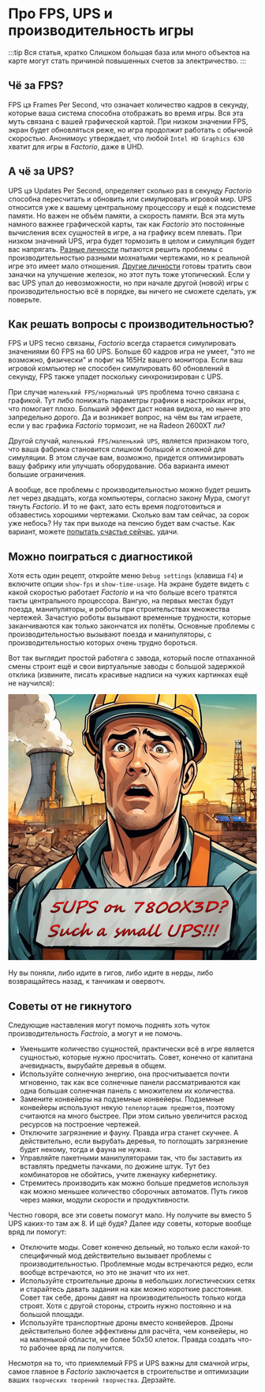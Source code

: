 # Про FPS, UPS и производительность игры

:::tip Вся статья, кратко
Слишком большая база или много объектов на карте могут стать причиной повышенных счетов за электричество.
:::

## Чё за FPS?

FPS цэ Frames Per Second, что означает количество кадров в секунду, которые ваша система способна отображать во время игры. Вся эта муть связана с вашей графической картой. При низком значении FPS, экран будет обновляться реже, но игра продолжит работать с обычной скоростью. Анонимоус утверждает, что любой `Intel HD Graphics 630` хватит для игры в *Factorio*, даже в UHD.

## А чё за UPS?

UPS цэ Updates Per Second, определяет сколько раз в секунду *Factorio* способна пересчитать и обновить или симулировать игровой мир. UPS относится уже к вашему центральному процессору и ещё к подсистеме памяти. Но важен не объём памяти, а скорость памяти. Вся эта муть намного важнее графической карты, так как *Factorio* это постоянные вычисления всех сущностей в игре, а на графику всем плевать. При низком значений UPS, игра будет тормозить в целом и симуляция будет вас напрягать. [Разные личности](./NerdsVsGeeks.md#озабоченные-гигагерцами-и-тэрафлопсами) пытаются решить проблемы с производительностью разными мохнатыми чертежами, но к реальной игре это имеет мало отношения. [Другие личности](./NerdsVsGeeks.md#народные-деффутаты) готовы тратить свои заначки на улучшение железок, но этот путь тоже утопический. Если у вас UPS упал до невозможности, но при начале другой (новой) игры с производительностью всё в порядке, вы ничего не сможете сделать, уж поверьте.

## Как решать вопросы с производительностью?

FPS и UPS тесно связаны, *Factorio* всегда старается симулировать значениями 60 FPS на 60 UPS. Больше 60 кадров игра не умеет, "это не возможно, физически" и пофиг на 165Hz вашего монитора. Если ваш игровой компьютер не способен симулировать 60 обновлений в секунду, FPS также упадет поскольку синхронизирован с UPS.

При случае `маленький FPS/нормальный UPS` проблема точно связана с графикой. Тут либо понижать параметры графики в настройках игры, что помогает плохо. Больший эффект даст новая видюха, но нынче это запредельно дорого. Да и возникает вопрос, на чём вы там играете, если у вас графика *Factorio* тормозит, не на Radeon 2600XT ли?

Другой случай, `маленький FPS/маленький UPS`, является признаком того, что ваша фабрика становится слишком большой и сложной для симуляции. В этом случае вам, возможно, придется оптимизировать вашу фабрику или улучшать оборудование. Оба варианта имеют большие ограничения.

А вообще, все проблемы с производительностью можно будет решить лет через двадцать, когда компьютеры, согласно закону Мура, смогут тянуть *Factorio*. И то не факт, зато есть время подготовиться и обзавестись хорошими чертежами. Сколько вам там сейчас, за сорок уже небось? Ну так при выходе на пенсию будет вам счастье. Как вариант, можете [попытать счастье сейчас](https://wiki.factorio.com/Tutorial:Diagnosing_performance_issues), удачи.

## Можно поиграться с диагностикой

Хотя есть один рецепт, откройте меню `Debug settings` (клавиша `F4`) и включите опции `show-fps` и `show-time-usage`. На экране будете видеть с какой скоростью работает *Factorio* и на что больше всего тратятся такты центрального процессора. Вангую, на первых местах будут поезда, манипуляторы, и роботы при строительствах множества чертежей. Зачастую роботы вызывают временные трудности, которые заканчиваются как только закончатся их полёты. Основные проблемы с производительностью вызывают поезда и манипуляторы, с производительностью которых очень трудно бороться.

Вот так выглядит простой работяга с завода, который после отпаханной смены строит ещё и свои виртуальные заводы с большой задержкой отклика (извините, писать красивые надписи на чужих картинках ещё не научился):

*![Factorio на 5 UPS](../_images/Additionals/FPSandUPS.01.jpg)*

Ну вы поняли, либо идите в гигов, либо идите в нерды, либо возвращайтесь назад, к танчикам и овервотч.

## Советы от не гикнутого

Следующие наставления могут помочь поднять хоть чуток производительность *Factroio*, а могут и не помочь.

* Уменьшите количество сущностей, практически всё в игре является сущностью, которые нужно просчитать. Совет, конечно от капитана ачевиднасть, вырубайте деревья в общем.
* Используйте солнечную энергию, она просчитывается почти мгновенно, так как все солнечные панели рассматриваются как одна большая солнечная панель с множителем их количества.
* Замените конвейеры на подземные конвейеры. Подземные конвейеры используют некую `телепортацию предметов`, поэтому считаются на много быстрее. При этом сильно увеличится расход ресурсов на построение чертежей.
* Отключите загрязнение и фауну. Правда игра станет скучнее. А действительно, если вырубать деревья, то поглощать загрязнение будет некому, тогда и фауна не нужна.
* Управляйте пакетными манипуляторами так, что бы заставить их вставлять предметы пачками, по дюжине штук. Тут без комбинаторов не обойтись, учите лженауку кибернетику.
* Стремитесь производить как можно больше предметов используя как можно меньшее количество сборочных автоматов. Путь гиков через маяки, модули скорости и продуктивности.

Честно говоря, все эти советы помогут мало. Ну получите вы вместо 5 UPS каких-то там аж 8. И щё будя? Далее иду советы, которые вообще вряд ли помогут:

* Отключите моды. Совет конечно дельный, но только если какой-то специфичный мод действительно вызывает проблемы с производительностью. Проблемные моды встречаются редко, если вообще встречаются, но это не значит что их нет.
* Используйте строительные дроны в небольших логистических сетях и старайтесь давать задания на как можно короткие расстояния. Совет так себе, дроны давят на производительность только когда строят. Хотя с другой стороны, строить нужно постоянно и на большой площади.
* Используйте транспортные дроны вместо конвейеров. Дроны действительно более эффективны для расчёта, чем конвейеры, но на маленькой области, не более 50x50 клеток. Правда создать что-то рабочее вряд ли получится.

Несмотря на то, что приемлемый FPS и UPS важны для смачной игры, самое главное в *Factorio* заключается в строительстве и оптимизации ваших `творческих творений творчества`. Дерзайте.
